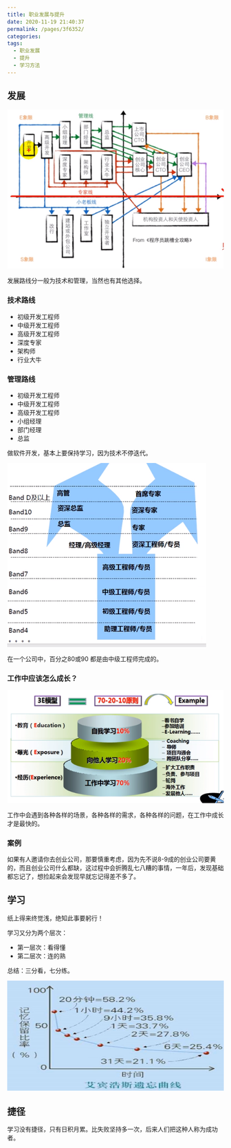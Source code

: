 ```yaml
---
title: 职业发展与提升
date: 2020-11-19 21:40:37
permalink: /pages/3f6352/
categories:
tags:
  - 职业发展
  - 提升
  - 学习方法
---
```


## 发展

![image-20201119214126612](https://raw.githubusercontent.com/SaulJWu/images/main/20201119214126.png)

发展路线分一般为技术和管理，当然也有其他选择。



### 技术路线

- 初级开发工程师
- 中级开发工程师
- 高级开发工程师
- 深度专家
- 架构师
- 行业大牛



### 管理路线

- 初级开发工程师
- 中级开发工程师
- 高级开发工程师
- 小组经理
- 部门经理
- 总监



做软件开发，基本上要保持学习，因为技术不停迭代。



![image-20201119214647733](https://raw.githubusercontent.com/SaulJWu/images/main/20201119214647.png)

在一个公司中，百分之80或90 都是由中级工程师完成的。



### 工作中应该怎么成长？



![image-20201119214820225](https://raw.githubusercontent.com/SaulJWu/images/main/20201119214820.png)

​		工作中会遇到各种各样的场景，各种各样的需求，各种各样的问题，在工作中成长才是最快的。



### 案例

如果有人邀请你去创业公司，那要慎重考虑，因为先不说8-9成的创业公司要黄的，而且创业公司什么都缺，这过程中会折腾乱七八糟的事情，一年后，发现基础都忘记了，想捡起来会发现早就忘记得差不多了。



## 学习

纸上得来终觉浅，绝知此事要躬行！

学习又分为两个层次：

- 第一层次：看得懂
- 第二层次：连的熟

总结：三分看，七分练。

![image-20201119220739011](https://raw.githubusercontent.com/SaulJWu/images/main/20201119220739.png)

## 捷径

学习没有捷径，只有日积月累。比失败坚持多一次，后来人们把这种人称为成功者。